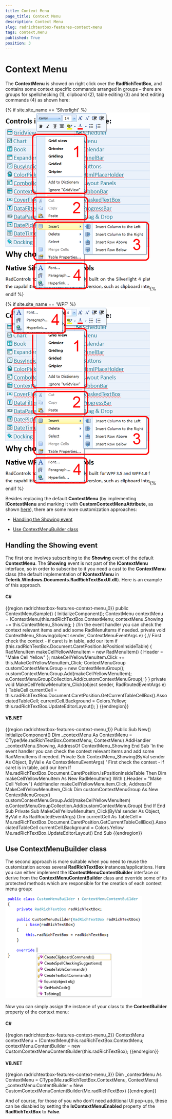 ```yaml
---
title: Context Menu
page_title: Context Menu
description: Context Menu
slug: radrichtextbox-features-context-menu
tags: context,menu
published: True
position: 3
---
```


# Context Menu



The __ContextMenu__ is showed on right click over the __RadRichTextBox__, and contains some context specific commands arranged in groups – there are groups for spellchecking (1), clipboard (2), table editing (3) and text editing commands (4) as shown here:
      

{% if site.site_name == 'Silverlight' %}![](images/RadRichTextBox_Features_ContextMenu_01.png){% endif %}

{% if site.site_name == 'WPF' %}![](images/RadRichTextBox_Features_ContextMenu_01_WPF.png){% endif %}

Besides replacing the default __ContextMenu__ (by implementing __IContextMenu__ and marking it with __CustomContextMenuAttribute__, as shown [here](http://blogs.telerik.com/xamlteam/posts/10-11-17/customizing-radrichtextbox-s-contextmenu-and-selectionminitoolbar.aspx)), there are some more customization approaches:
      

* [Handling the Showing event](#handling-the-showing-event)

* [Use ContextMenuBuilder class](#use-contextmenubuilder-class)

## Handling the Showing event

The first one involves subscribing to the __Showing__ event of the default __ContextMenu__. The __Showing__ event is not part of the __IContextMenu__ interface, so in order to subscribe to it you need a cast to the __ContextMenu__ class (the default implementation of __IContextMenu__ in __Telerik.Windows.Documents.RadRichTextBoxUI.dll__). Here is an example of this approach.
        

#### __C#__

{{region radrichtextbox-features-context-menu_0}}
	public ContextMenuSample()
	{
	    InitializeComponent();
	    ContextMenu contextMenu = (ContextMenu)this.radRichTextBox.ContextMenu;
	    contextMenu.Showing += this.ContextMenu_Showing;
	}
	//In the event handler you can check the context relevant items and add some RadMenuItems if needed.
	private void ContextMenu_Showing(object sender, ContextMenuEventArgs e)
	{
	    // First check the context - if caret is in table, add our item
	    if (this.radRichTextBox.Document.CaretPosition.IsPositionInsideTable)
	    {
	        RadMenuItem makeCellYellowMenuItem = new RadMenuItem()
	        {
	            Header = "Make Cell Yellow"
	        };
	        makeCellYellowMenuItem.Click += this.MakeCellYellowMenuItem_Click;
	        ContextMenuGroup customContextMenuGroup = new ContextMenuGroup();
	        customContextMenuGroup.Add(makeCellYellowMenuItem);
	        e.ContextMenuGroupCollection.Add(customContextMenuGroup);
	    }
	}
	private void MakeCellYellowMenuItem_Click(object sender, RadRoutedEventArgs e)
	{
	    TableCell currentCell = this.radRichTextBox.Document.CaretPosition.GetCurrentTableCellBox().AssociatedTableCell;
	    currentCell.Background = Colors.Yellow;
	    this.radRichTextBox.UpdateEditorLayout();
	}
	{{endregion}}



#### __VB.NET__

{{region radrichtextbox-features-context-menu_1}}
	Public Sub New()
	 InitializeComponent()
	 Dim _contextMenu As ContextMenu = CType(Me.radRichTextBox.ContextMenu, ContextMenu)
	 AddHandler _contextMenu.Showing, AddressOf ContextMenu_Showing
	End Sub
	'In the event handler you can check the context relevant items and add some RadMenuItems if needed.
	Private Sub ContextMenu_Showing(ByVal sender As Object, ByVal e As ContextMenuEventArgs)
	 ' First check the context - if caret is in table, add our item
	 If Me.radRichTextBox.Document.CaretPosition.IsPositionInsideTable Then
	  Dim makeCellYellowMenuItem As New RadMenuItem() With {.Header = "Make Cell Yellow"}
	  AddHandler makeCellYellowMenuItem.Click, AddressOf MakeCellYellowMenuItem_Click
	  Dim customContextMenuGroup As New ContextMenuGroup()
	  customContextMenuGroup.Add(makeCellYellowMenuItem)
	  e.ContextMenuGroupCollection.Add(customContextMenuGroup)
	 End If
	End Sub
	Private Sub MakeCellYellowMenuItem_Click(ByVal sender As Object, ByVal e As RadRoutedEventArgs)
	 Dim currentCell As TableCell = Me.radRichTextBox.Document.CaretPosition.GetCurrentTableCellBox().AssociatedTableCell
	 currentCell.Background = Colors.Yellow
	 Me.radRichTextBox.UpdateEditorLayout()
	End Sub
{{endregion}}



## Use ContextMenuBuilder class

The second approach is more suitable when you need to reuse the customization across several __RadRichTextBox__ instances/applications. Here you can either implement the __IContextMenuContentBuilder__ interface or derive from the __ContextMenuContentBuilder__ class and override some of its protected methods which are responsible for the creation of each context menu group:
        

![](images/RadRichTextBox_Features_ContextMenu_02.png)

Now you can simply assign the instance of your class to the __ContentBuilder__ property of the context menu:
        

#### __C#__

{{region radrichtextbox-features-context-menu_2}}
	ContextMenu contextMenu = (ContextMenu)this.radRichTextBox.ContextMenu;
	contextMenu.ContentBuilder = new CustomContextMenuContentBuilder(this.radRichTextBox);
	{{endregion}}



#### __VB.NET__

{{region radrichtextbox-features-context-menu_3}}
	Dim _contextMenu As ContextMenu = CType(Me.radRichTextBox.ContextMenu, ContextMenu)
	_contextMenu.ContentBuilder = New CustomContextMenuContentBuilder(Me.radRichTextBox)
	{{endregion}}



And of course, for those of you who don’t need additional UI pop-ups, these can be disabled by setting the __IsContextMenuEnabled__ property of the __RadRichTextBox__ to __False__.
        
